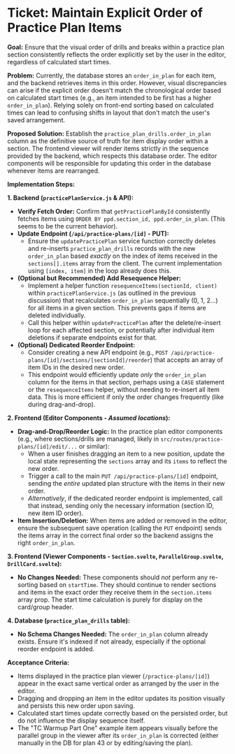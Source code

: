 # Ticket: Maintain Explicit Order of Practice Plan Items

**Goal:** Ensure that the visual order of drills and breaks within a practice plan section consistently reflects the order explicitly set by the user in the editor, regardless of calculated start times.

**Problem:** Currently, the database stores an `order_in_plan` for each item, and the backend retrieves items in this order. However, visual discrepancies can arise if the explicit order doesn't match the chronological order based on calculated start times (e.g., an item intended to be first has a higher `order_in_plan`). Relying solely on front-end sorting based on calculated times can lead to confusing shifts in layout that don't match the user's saved arrangement.

**Proposed Solution:** Establish the `practice_plan_drills.order_in_plan` column as the definitive source of truth for item display order within a section. The frontend viewer will render items strictly in the sequence provided by the backend, which respects this database order. The editor components will be responsible for updating this order in the database whenever items are rearranged.

**Implementation Steps:**

**1. Backend (`practicePlanService.js` & API):**

*   **Verify Fetch Order:** Confirm that `getPracticePlanById` consistently fetches items using `ORDER BY ppd.section_id, ppd.order_in_plan`. (This seems to be the current behavior).
*   **Update Endpoint (`/api/practice-plans/[id]` - PUT):**
    *   Ensure the `updatePracticePlan` service function correctly deletes and re-inserts `practice_plan_drills` records with the new `order_in_plan` based *exactly* on the index of items received in the `sections[].items` array from the client. The current implementation using `[index, item]` in the loop already does this.
*   **(Optional but Recommended) Add Resequence Helper:**
    *   Implement a helper function `resequenceItems(sectionId, client)` within `practicePlanService.js` (as outlined in the previous discussion) that recalculates `order_in_plan` sequentially (0, 1, 2...) for all items in a given section. This prevents gaps if items are deleted individually.
    *   Call this helper within `updatePracticePlan` after the delete/re-insert loop for each affected section, or potentially after individual item deletions if separate endpoints exist for that.
*   **(Optional) Dedicated Reorder Endpoint:**
    *   Consider creating a new API endpoint (e.g., `POST /api/practice-plans/[id]/sections/[sectionId]/reorder`) that accepts an array of item IDs in the desired new order.
    *   This endpoint would efficiently update *only* the `order_in_plan` column for the items in that section, perhaps using a `CASE` statement or the `resequenceItems` helper, without needing to re-insert all item data. This is more efficient if only the order changes frequently (like during drag-and-drop).

**2. Frontend (Editor Components - *Assumed locations*):**

*   **Drag-and-Drop/Reorder Logic:** In the practice plan editor components (e.g., where sections/drills are managed, likely in `src/routes/practice-plans/[id]/edit/...` or similar):
    *   When a user finishes dragging an item to a new position, update the local state representing the `sections` array and its `items` to reflect the new order.
    *   Trigger a call to the main `PUT /api/practice-plans/[id]` endpoint, sending the *entire* updated plan structure with the items in their new order.
    *   *Alternatively*, if the dedicated reorder endpoint is implemented, call that instead, sending only the necessary information (section ID, new item ID order).
*   **Item Insertion/Deletion:** When items are added or removed in the editor, ensure the subsequent save operation (calling the `PUT` endpoint) sends the items array in the correct final order so the backend assigns the right `order_in_plan`.

**3. Frontend (Viewer Components - `Section.svelte`, `ParallelGroup.svelte`, `DrillCard.svelte`):**

*   **No Changes Needed:** These components should *not* perform any re-sorting based on `startTime`. They should continue to render sections and items in the exact order they receive them in the `section.items` array prop. The start time calculation is purely for display on the card/group header.

**4. Database (`practice_plan_drills` table):**

*   **No Schema Changes Needed:** The `order_in_plan` column already exists. Ensure it's indexed if not already, especially if the optional reorder endpoint is added.

**Acceptance Criteria:**

*   Items displayed in the practice plan viewer (`/practice-plans/[id]`) appear in the exact same vertical order as arranged by the user in the editor.
*   Dragging and dropping an item in the editor updates its position visually and persists this new order upon saving.
*   Calculated start times update correctly based on the persisted order, but do not influence the display sequence itself.
*   The "TC Warmup Part One" example item appears visually before the parallel group in the viewer after its `order_in_plan` is corrected (either manually in the DB for plan 43 or by editing/saving the plan).

